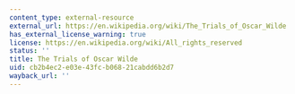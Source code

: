 ```yaml
---
content_type: external-resource
external_url: https://en.wikipedia.org/wiki/The_Trials_of_Oscar_Wilde
has_external_license_warning: true
license: https://en.wikipedia.org/wiki/All_rights_reserved
status: ''
title: The Trials of Oscar Wilde
uid: cb2b4ec2-e03e-43fc-b068-21cabdd6b2d7
wayback_url: ''
---
```


